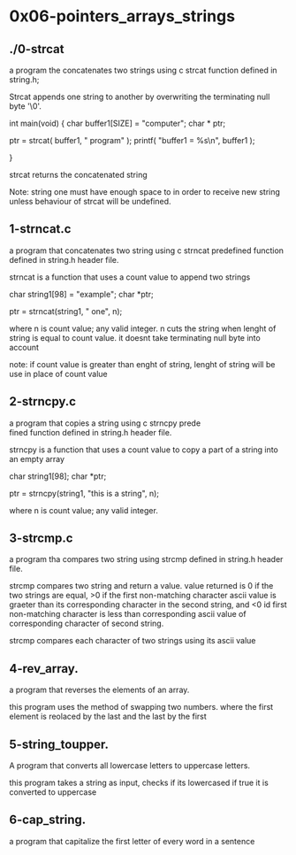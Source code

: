 # 0x06-pointers_arrays_strings

## ./0-strcat

a program the concatenates two strings using c strcat function defined in string.h;

Strcat appends one string to another by overwriting the terminating null byte '\0'.

int main(void)
{
  char buffer1[SIZE] = "computer";
  char * ptr;

  ptr = strcat( buffer1, " program" );
  printf( "buffer1 = %s\n", buffer1 );

}

strcat returns the concatenated string

Note: string one must have enough space to in order to receive new string unless behaviour of strcat will be undefined.

## 1-strncat.c

a program that concatenates two string using c strncat predefined function defined in string.h header file.

strncat is a function that uses a count value to append two strings

char string1[98] = "example";
char *ptr;

ptr = strncat(string1, " one", n);

where n is count value; any valid integer. n cuts the string when lenght of string is equal to count value. it doesnt take terminating null byte into account

note: if count value is greater than enght of string, lenght of string will be use in place of count value

## 2-strncpy.c

a program that copies a  string using c strncpy prede\
fined function defined in string.h header file.

strncpy is a function that uses a count value to copy a part of a string into an empty array

char string1[98];
char *ptr;

ptr = strncpy(string1, "this is a string", n);

where n is count value; any valid integer.

## 3-strcmp.c

a program tha compares two string using strcmp defined in string.h header file.

strcmp compares two string and return a value. value returned is 0 if the two strings  are equal, >0 if the first non-matching character ascii value is graeter than its corresponding character in the second string, and <0 id first non-matching character is less than corresponding ascii value of corresponding character of second string.

strcmp compares each character of two strings using its ascii value

## 4-rev_array.

a program that reverses the elements of an array.

this program uses the method of swapping two numbers. where the first element is reolaced by the last and the last by the first

## 5-string_toupper.

A program that converts all lowercase letters to uppercase letters.

this program takes a string as input, checks if its lowercased if true it is converted to uppercase

## 6-cap_string.

a program that capitalize the first letter of every word in a sentence

